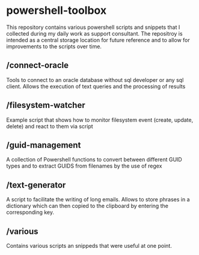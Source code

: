 # powershell-toolbox
This repository contains various powershell scripts and snippets that I collected during my daily work as support consultant. The repositroy is intended as a central storage location for future reference and to allow for improvements to the scripts over time.

## /connect-oracle
Tools to connect to an oracle database without sql developer or any sql client.
Allows the execution of text queries and the processing of results

## /filesystem-watcher
Example script that shows how to monitor filesystem event (create, update, delete)
and react to them via script

## /guid-management
A collection of Powershell functions to convert between different GUID types and
to extract GUIDS from filenames by the use of regex

## /text-generator
A script to facilitate the writing of long emails. Allows to store phrases in a
dictionary which can then copied to the clipboard by entering the corresponding key.

## /various
Contains various scripts an snippeds that were useful at one point.
